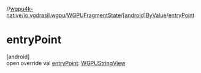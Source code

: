 //[wgpu4k-native](../../../../index.md)/[io.ygdrasil.wgpu](../../index.md)/[WGPUFragmentState](../index.md)/[[android]ByValue](index.md)/[entryPoint](entry-point.md)

# entryPoint

[android]\
open override val [entryPoint](entry-point.md): [WGPUStringView](../../-w-g-p-u-string-view/index.md)
